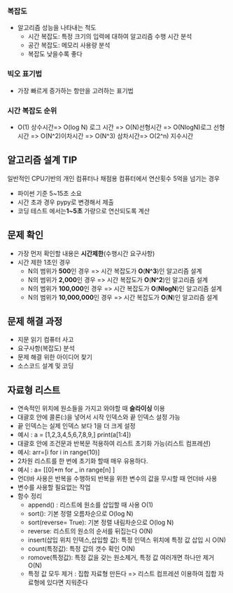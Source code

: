 ### 복잡도  
  - 알고리즘 성능을 나타내는 척도
     - 시간 복잡도: 특정 크기의 입력에 대하여 알고리즘 수행 시간 분석
     - 공간 복잡도: 메모리 사용량 분석 
     - 복잡도 낮을수록 좋다  

### 빅오 표기법
  - 가장 빠르게 증가하는 항만을 고려하는 표기법  

### 시간 복잡도 순위  
- O(1) 상수시간=> O(log N) 로그 시간 => O(N)선형시간 => O(NlogN)로그 선형시간 => O(N^2)이차시간 => O(N^3) 삼차시간=> O(2^n) 지수시간 

## 알고리즘 설계 TIP
일반적인 CPU기반의 개인 컴퓨터나 채점용 컴퓨터에서 연산횟수 5억을 넘기는 경우
- 파이썬 기준 5~15초 소요  
- 시간 초과 경우 pypy로 변경해서 제출   
- 코딩 테스트 에서는**1~5초** 가량으로 연산되도록 계산  

## 문제 확인
 - 가장 먼저 확인할 내용은 **시간제한**(수행시간 요구사항)
 - 시간 제한 1초인 경우
   -  N의 범위가 **500**인 경우 => 시간 복잡도가 **O**(**N^3**)인 알고리즘 설계
   -  N의 범위가 **2,000**인 경우 => 시간 복잡도가 **O**(**N^2**)인 알고리즘 설계
   -  N의 범위가 **100,000**인 경우 => 시간 복잡도가 **O**(**NlogN**)인 알고리즘 설계
   -  N의 범위가 **10,000,000**인 경우 => 시간 복잡도가 **O**(**N**)인 알고리즘 설계

## 문제 해결 과정
 - 지문 읽기 컴퓨터 사고
 - 요구사항(복잡도) 분석
 - 문제 해결 위한 아이디어 찾기
 - 소스코드 설계 및 코딩 

 ## 자료형 리스트
  - 연속적인 위치에 원소들을 가지고 와야할 때 **슬라이싱** 이용
  - 대괄호 안에 콜론(:)을 넣어서 시작 인덱스와 끝 인덱스 설정 가능
  - 끝 인덱스는 실제 인덱스 보다 1을 더 크게 설정 
  - 예시 : a = [1,2,3,4,5,6,7,8,9,] print(a[1:4])
  - 대괄호 안에 조건문과 반복문 적용하여 리스트 초기화 가능(리스트 컴프레션)
  - 예시: arr=[i for i in range(10)]
  - 2차원 리스트를 한 번에 초기화 할때 매우 유용하다.
  - 예시 : a= [[0]*m for _ in range[n] ]
  - 언더바 사용은 반복을 수행하되 반복을 위한 변수의 값을 무시할 때 언더바 사용 
  - 변수를 사용할 필요없는 작업 
  - 함수 정리
    - append() : 리스트에 원소를 삽입할 때 사용 O(1)
    - sort(): 기본 정렬 오름차순으로   O(log N)
    - sort(reverse= True): 기본 정렬 내림차순으로  O(log N)
    - reverse: 리스트의 원소의 순서를 뒤집는다   O(N)
    - insert(삽입 위치 인덱스,삽입할 값): 특정 인덱스 위치에 특정 값 삽입 시  O(N)
    - count(특정값): 특정 값의 갯수 확인 O(N)
    - romove(특정값): 특정 값을 갖는 원소제거, 특정 값 여러개면 하나만 제거 O(N)
    - 특정 값 모두 제거 : 집합 자료형 만든다 => 리스트 컴프레션 이용하여 집합 자료형에 있다면 지워준다